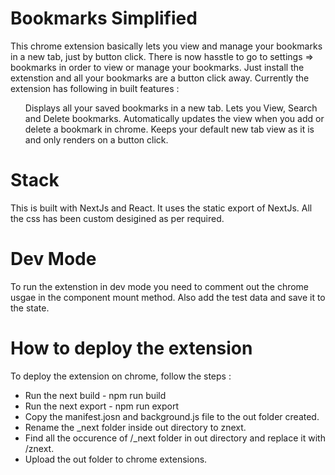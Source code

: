 <H1>Bookmarks Simplified</H1>
This chrome extension basically lets you view and manage your bookmarks in a new tab, just by button click.
There is now hasstle to go to settings => bookmarks in order to view or manage your bookmarks.
Just install the extenstion and all your bookmarks are a button click away.
Currently the extension has following in built features :
<ul>
   <l1>Displays all your saved bookmarks in a new tab.</li>
   <l1>Lets you View, Search and Delete bookmarks.</li>
   <l1>Automatically updates the view when you add or delete a bookmark in chrome.</li>
   <l1>Keeps your default new tab view as it is and only renders on a button click.</li>
</ul>

<H1>Stack</H1>
This is built with NextJs and React. It uses the static export of NextJs.
All the css has been custom desigined as per required.

<H1>Dev Mode</H1>
To run the extenstion in dev mode you need to comment out the chrome usgae in the component mount method.
Also add the test data and save it to the state.

<H1>How to deploy the extension</H1>
To deploy the extension on chrome, follow the steps :
<ul>
<li>Run the next build - npm run build</li>
<li>Run the next export - npm run export</li>
<li>Copy the manifest.josn and background.js file to the out folder created.</li>
<li>Rename the _next folder inside out directory to znext.</li>
<li>Find all the occurence of /_next folder in out directory and replace it with /znext.</li>
<li>Upload the out folder to chrome extensions.</li>



</ul>
